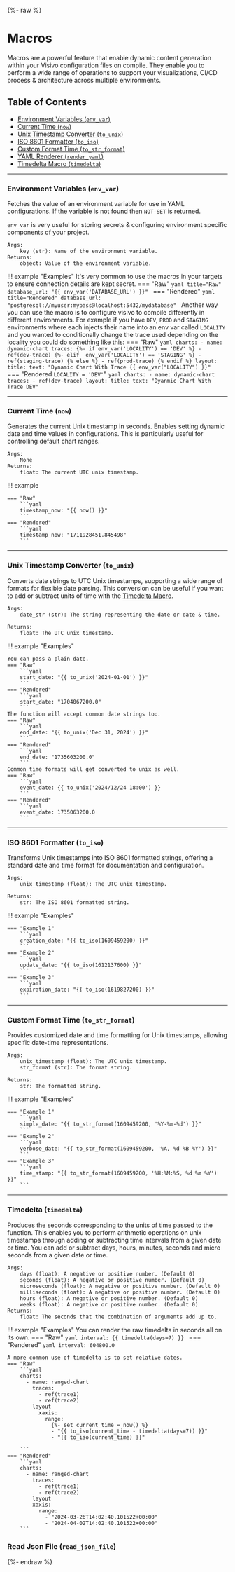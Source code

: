 {%- raw %}
# Macros 

Macros are a powerful feature that enable dynamic content generation within your Visivo configuration files on compile. They enable you to perform a wide range of operations to support your visualizations, CI/CD process & architecture across multiple environments. 

## Table of Contents

- [Environment Variables (`env_var`)](#environment-variables-env_var)
- [Current Time (`now`)](#current-time-now)
- [Unix Timestamp Converter (`to_unix`)](#unix-timestamp-converter-to_unix)
- [ISO 8601 Formatter (`to_iso`)](#iso-8601-formatter-to_iso)
- [Custom Format Time (`to_str_format`)](#custom-format-time-to_str_format)
- [YAML Renderer (`render_yaml`)](#yaml-renderer-render_yaml)
- [Timedelta Macro (`timedelta`)](#timedelta)
---

### Environment Variables (`env_var`)

Fetches the value of an environment variable for use in YAML configurations. If the variable is not found then `NOT-SET` is returned. 

`env_var` is very useful for storing secrets & configuring environment specific components of your project. 

```
Args: 
    key (str): Name of the environment variable. 
Returns:
    object: Value of the environment variable. 
```

!!! example "Examples"
    It's very common to use the macros in your targets to ensure connection details are kept secret.
    === "Raw"
        ```yaml title="Raw"
        database_url: "{{ env_var('DATABASE_URL') }}"
        ```
    === "Rendered"
        ```yaml title="Rendered"
        database_url: "postgresql://myuser:mypass@localhost:5432/mydatabase"
        ```
    Another way you can use the macro is to configure visivo to compile differently in different environments. For example if you have `DEV`, `PROD` and `STAGING` environments where each injects their name into an env var called `LOCALITY` and you wanted to conditionally change the trace used depending on the locality you could do something like this: 
    === "Raw"
        ```yaml
        charts:
            - name: dynamic-chart
              traces:
              {%- if env_var('LOCALITY') == 'DEV' %}
                - ref(dev-trace)
              {%- elif  env_var('LOCALITY') == 'STAGING' %}
                - ref(staging-trace)
              {% else %}
                - ref(prod-trace)
              {% endif %}
              layout:
                title:
                  text: "Dynamic Chart With Trace {{ env_var("LOCALITY") }}"
        ```
    === "Rendered `LOCALITY = 'DEV'`"
        ```yaml
        charts:
            - name: dynamic-chart
              traces:
                - ref(dev-trace)
              layout:
                title:
                  text: "Dyanmic Chart With Trace DEV"
        ```

---

### Current Time (`now`)

Generates the current Unix timestamp in seconds. Enables setting dynamic date and time values in configurations. This is particularly useful for controlling default chart ranges. 

```
Args: 
    None
Returns:
    float: The current UTC unix timestamp.
```

!!! example

    === "Raw"
        ```yaml
        timestamp_now: "{{ now() }}"
        ```
    === "Rendered"
        ```yaml
        timestamp_now: "1711928451.845498"
        ```

---

### Unix Timestamp Converter (`to_unix`)

Converts date strings to UTC Unix timestamps, supporting a wide range of formats for flexible date parsing. This conversion can be useful if you want to add or subtract units of time with the [Timedelta Macro](#timedelta).

```
Args:
    date_str (str): The string representing the date or date & time.

Returns:
    float: The UTC unix timestamp.
```

!!! example "Examples"

    You can pass a plain date.
    === "Raw"
        ```yaml
        start_date: "{{ to_unix('2024-01-01') }}"
        ```
    === "Rendered"
        ```yaml 
        start_date: "1704067200.0"
        ```
    The function will accept common date strings too.
    === "Raw"
        ```yaml
        end_date: "{{ to_unix('Dec 31, 2024') }}"
        ```
    === "Rendered"
        ```yaml
        end_date: "1735603200.0"
        ``` 
    Common time formats will get converted to unix as well.
    === "Raw"
        ```yaml
        event_date: {{ to_unix('2024/12/24 18:00') }}
        ```
    === "Rendered"
        ```yaml
        event_date: 1735063200.0
        ```

---

### ISO 8601 Formatter (`to_iso`)

Transforms Unix timestamps into ISO 8601 formatted strings, offering a standard date and time format for documentation and configuration.
```
Args:
    unix_timestamp (float): The UTC unix timestamp.

Returns:
    str: The ISO 8601 formatted string.
```

!!! example "Examples"

    === "Example 1"
        ```yaml
        creation_date: "{{ to_iso(1609459200) }}"
        ```
    === "Example 2"
        ```yaml
        update_date: "{{ to_iso(1612137600) }}"
        ```
    === "Example 3"
        ```yaml
        expiration_date: "{{ to_iso(1619827200) }}"
        ```

---

### Custom Format Time (`to_str_format`)

Provides customized date and time formatting for Unix timestamps, allowing specific date-time representations.
```
Args:
    unix_timestamp (float): The UTC unix timestamp.
    str_format (str): The format string.

Returns:
    str: The formatted string. 
```

!!! example "Examples"

    === "Example 1"
        ```yaml
        simple_date: "{{ to_str_format(1609459200, '%Y-%m-%d') }}"
        ```
    === "Example 2"
        ```yaml
        verbose_date: "{{ to_str_format(1609459200, '%A, %d %B %Y') }}"
        ```
    === "Example 3"
        ```yaml
        time_stamp: "{{ to_str_format(1609459200, '%H:%M:%S, %d %m %Y') }}"
        ```

 ---

### Timedelta (`timedelta`)

Produces the seconds corresponding to the units of time passed to the function. This enables you to perform arithmetic operations on unix timestamps through adding or subtracting time intervals from a given date or time. You can add or subtract days, hours, minutes, seconds and micro seconds from a given date or time.

```
Args:
    days (float): A negative or positive number. (Default 0)
    seconds (float): A negative or positive number. (Default 0)
    microseconds (float): A negative or positive number. (Default 0)
    milliseconds (float): A negative or positive number. (Default 0)
    hours (float): A negative or positive number. (Default 0)
    weeks (float): A negative or positive number. (Default 0)
Returns:
    float: The seconds that the combination of arguments add up to. 
```

!!! example "Examples"
    You can render the raw timedelta in seconds all on its own.
    === "Raw"
        ```yaml
        interval: {{ timedelta(days=7) }}
        ```
    === "Rendered"
        ```yaml
        interval: 604800.0
        ```

    A more common use of timedelta is to set relative dates. 
    === "Raw"
        ```yaml
        charts:
          - name: ranged-chart
            traces: 
              - ref(trace1)
              - ref(trace2)
            layout 
              xaxis:
                range: 
                  {%- set current_time = now() %}
                  - "{{ to_iso(current_time - timedelta(days=7)) }}"
                  - "{{ to_iso(current_time) }}"

        ```
    === "Rendered"
        ```yaml
        charts:
          - name: ranged-chart
            traces:
              - ref(trace1)
              - ref(trace2)
            layout
            xaxis:
              range:
                - "2024-03-26T14:02:40.101522+00:00"
                - "2024-04-02T14:02:40.101522+00:00"
        ```
### Read Json File (`read_json_file`)
{%- endraw %}